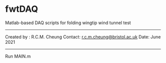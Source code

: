 # fwtDAQ
Matlab-based DAQ scripts for folding wingtip wind tunnel test

*******************************************************
Created by : R.C.M. Cheung
Contact: r.c.m.cheung@bristol.ac.uk
Date: June 2021
*******************************************************

Run MAIN.m
